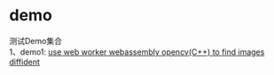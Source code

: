 # demo
测试Demo集合   
1、demo1:
[use web worker webassembly opencv(C++) to find images diffident](/webpack5-worker-wasm-demo/README.md)
